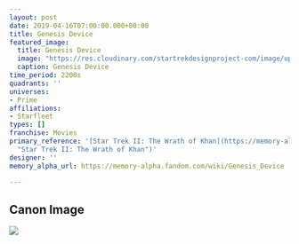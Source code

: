 ```yaml
---
layout: post
date: 2019-04-16T07:00:00.000+00:00
title: Genesis Device
featured_image:
  title: Genesis Device
  image: "https://res.cloudinary.com/startrekdesignproject-com/image/upload/v1555448043/GenesisDevice.png"
  caption: Genesis Device
time_period: 2200s
quadrants: ''
universes:
- Prime
affiliations:
- Starfleet
types: []
franchise: Movies
primary_reference: '[Star Trek II: The Wrath of Khan](https://memory-alpha.fandom.com/wiki/Star_Trek_II:_The_Wrath_of_Khan
  "Star Trek II: The Wrath of Khan")'
designer: ''
memory_alpha_url: https://memory-alpha.fandom.com/wiki/Genesis_Device

---
```

## Canon Image

![](https://res.cloudinary.com/startrekdesignproject-com/image/upload/v1555448043/GenesisDevice1.jpg)